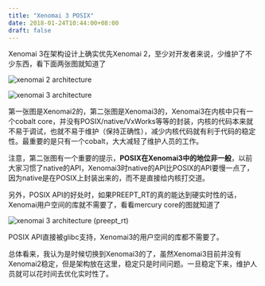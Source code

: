 ```yaml
---
title: "Xenomai 3 POSIX"
date: 2018-01-24T10:44:00+08:00
draft: false
---
```


Xenomai 3在架构设计上确实优先Xenomai 2，至少对开发者来说，少维护了不少东西，看下面两张图就知道了


![xenomai 2 architecture](http://xenomai.org/wp-content/uploads/2016/10/x2-interfaces.png "Xenomai 2的架构图")


![xenomai 3 architecture](http://xenomai.org/wp-content/uploads/2016/10/x3-cobalt-interfaces-3.png "Xenomai 3的架构图")


第一张图是Xenomai2的，第二张图是Xenomai3的，Xenomai3在内核中只有一个cobalt core，并没有POSIX/native/VxWorks等等的封装，内核的代码本来就不易于调试，也就不易于维护（保持正确性），减少内核代码就有利于代码的稳定性。最重要的是只有一个cobalt，大大减轻了维护人员的工作。


注意，第二张图有一个重要的提示，**POSIX在Xenomai3中的地位非一般**，以前大家习惯了native的API，Xenomai3时native的API比POSIX的API要慢一点了，因为native是在POSIX上封装出来的，而不是直接给内核打交道。


另外，POSIX API的好处时，如果PREEPT\_RT的真的能达到硬实时性的话，Xenomai用户空间的库就不需要了，看看mercury core的图就知道了


![xenomai 3 architecture (preept_rt)](http://xenomai.org/wp-content/uploads/2016/10/x3-mercury-interfaces-3.png "Xenomai 3的架构图（mercury）")


POSIX API直接被glibc支持，Xenomai3的用户空间的库都不需要了。


总体看来，我认为是时候切换到Xenomai3的了，虽然Xenomai3目前并没有Xenomai2稳定，但是架构放在这里，稳定只是时间问题。一旦稳定下来，维护人员就可以花时间去优化实时性了。


